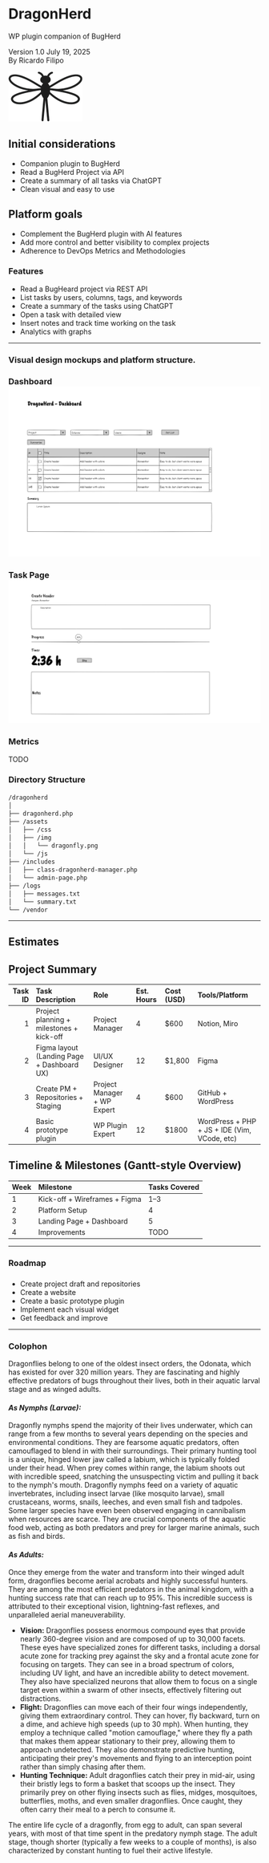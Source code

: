 # DragonHerd
WP plugin companion of BugHerd

Version 1.0  July 19, 2025  
By Ricardo Filipo

![DragonFly](dragonherd/assets/img/dragonfly_200.png "DargonFly")

## **Initial considerations**

* Companion plugin to BugHerd  
* Read a BugHerd Project via API  
* Create a summary of all tasks via ChatGPT  
* Clean visual and easy to use

## **Platform goals**

* Complement the BugHerd plugin with AI features  
* Add more control and better visibility to complex projects  
* Adherence to DevOps Metrics and Methodologies 

### **Features**

* Read a BugHeard project via REST API  
* List tasks by users, columns, tags, and keywords   
* Create a summary of the tasks using ChatGPT  
* Open a task with detailed view  
* Insert notes and track time working on the task   
* Analytics with graphs

--- 

### **Visual design mockups and platform structure.**

### **Dashboard**![dashboard](https://github.com/kobkob/DragonHerd/blob/1.0/doc/dashboard.png)
### **Task Page**![task](https://github.com/kobkob/DragonHerd/blob/1.0/doc/task.png)

### **Metrics** 
TODO

### Directory Structure
```
/dragonherd
│
├── dragonherd.php
├── /assets
│   ├── /css
│   ├── /img
│   │   └── dragonfly.png
│   └── /js
├── /includes
│   ├── class-dragonherd-manager.php
│   └── admin-page.php
├── /logs
│   ├── messages.txt
│   └── summary.txt
└── /vendor 
```

---

## **Estimates**

## **Project Summary**

| Task ID | Task Description | Role | Est. Hours | Cost (USD) | Tools/Platform |
| ----: | :---- | :---- | :---- | :---- | :---- |
| 1 | Project planning \+ milestones \+ kick-off | Project Manager | 4 | $600 | Notion, Miro |
| 2 | Figma layout (Landing Page \+ Dashboard UX) | UI/UX Designer | 12 | $1,800 | Figma |
| 3 | Create PM \+ Repositories \+ Staging | Project Manager \+ WP Expert | 4 | $600 | GitHub \+ WordPress |
| 4 | Basic prototype plugin | WP Plugin Expert  | 12 | $1800 | WordPress \+ PHP \+ JS \+ IDE (Vim, VCode, etc) |

## 

## 

## **Timeline & Milestones (Gantt-style Overview)**

| Week | Milestone | Tasks Covered |
| :---- | :---- | :---- |
| 1 | Kick-off \+ Wireframes \+ Figma | 1–3 |
| 2 | Platform Setup | 4 |
| 3 | Landing Page \+ Dashboard | 5 |
| 4 | Improvements | TODO |

---

### **Roadmap**

### 

- Create project draft and repositories  
- Create a website  
- Create a basic prototype plugin  
- Implement each visual widget  
- Get feedback and improve

---

### **Colophon**

Dragonflies belong to one of the oldest insect orders, the Odonata, which has existed for over 320 million years. They are fascinating and highly effective predators of bugs throughout their lives, both in their aquatic larval stage and as winged adults.

#### *As Nymphs (Larvae):*

Dragonfly nymphs spend the majority of their lives underwater, which can range from a few months to several years depending on the species and environmental conditions. They are fearsome aquatic predators, often camouflaged to blend in with their surroundings. Their primary hunting tool is a unique, hinged lower jaw called a labium, which is typically folded under their head. When prey comes within range, the labium shoots out with incredible speed, snatching the unsuspecting victim and pulling it back to the nymph's mouth. Dragonfly nymphs feed on a variety of aquatic invertebrates, including insect larvae (like mosquito larvae), small crustaceans, worms, snails, leeches, and even small fish and tadpoles. Some larger species have even been observed engaging in cannibalism when resources are scarce. They are crucial components of the aquatic food web, acting as both predators and prey for larger marine animals, such as fish and birds.

#### *As Adults:*

Once they emerge from the water and transform into their winged adult form, dragonflies become aerial acrobats and highly successful hunters. They are among the most efficient predators in the animal kingdom, with a hunting success rate that can reach up to 95%. This incredible success is attributed to their exceptional vision, lightning-fast reflexes, and unparalleled aerial maneuverability.

* **Vision:** Dragonflies possess enormous compound eyes that provide nearly 360-degree vision and are composed of up to 30,000 facets. These eyes have specialized zones for different tasks, including a dorsal acute zone for tracking prey against the sky and a frontal acute zone for focusing on targets. They can see in a broad spectrum of colors, including UV light, and have an incredible ability to detect movement. They also have specialized neurons that allow them to focus on a single target even within a swarm of other insects, effectively filtering out distractions.  
* **Flight:** Dragonflies can move each of their four wings independently, giving them extraordinary control. They can hover, fly backward, turn on a dime, and achieve high speeds (up to 30 mph). When hunting, they employ a technique called "motion camouflage," where they fly a path that makes them appear stationary to their prey, allowing them to approach undetected. They also demonstrate predictive hunting, anticipating their prey's movements and flying to an interception point rather than simply chasing after them.  
* **Hunting Technique:** Adult dragonflies catch their prey in mid-air, using their bristly legs to form a basket that scoops up the insect. They primarily prey on other flying insects such as flies, midges, mosquitoes, butterflies, moths, and even smaller dragonflies. Once caught, they often carry their meal to a perch to consume it.

The entire life cycle of a dragonfly, from egg to adult, can span several years, with most of that time spent in the predatory nymph stage. The adult stage, though shorter (typically a few weeks to a couple of months), is also characterized by constant hunting to fuel their active lifestyle.

